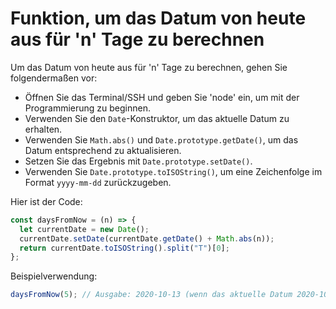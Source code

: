 # Funktion, um das Datum von heute aus für 'n' Tage zu berechnen

Um das Datum von heute aus für 'n' Tage zu berechnen, gehen Sie folgendermaßen vor:

- Öffnen Sie das Terminal/SSH und geben Sie 'node' ein, um mit der Programmierung zu beginnen.
- Verwenden Sie den `Date`-Konstruktor, um das aktuelle Datum zu erhalten.
- Verwenden Sie `Math.abs()` und `Date.prototype.getDate()`, um das Datum entsprechend zu aktualisieren.
- Setzen Sie das Ergebnis mit `Date.prototype.setDate()`.
- Verwenden Sie `Date.prototype.toISOString()`, um eine Zeichenfolge im Format `yyyy-mm-dd` zurückzugeben.

Hier ist der Code:

```js
const daysFromNow = (n) => {
  let currentDate = new Date();
  currentDate.setDate(currentDate.getDate() + Math.abs(n));
  return currentDate.toISOString().split("T")[0];
};
```

Beispielverwendung:

```js
daysFromNow(5); // Ausgabe: 2020-10-13 (wenn das aktuelle Datum 2020-10-08 ist)
```
